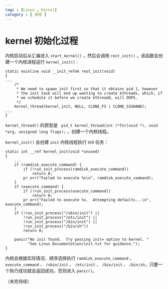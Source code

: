 ```yaml
---
tags : [Linux , Kernel]
category : [ 读核 ]
---
```


kernel 初始化过程
===

内核启动后从汇编进入 `start_kernel()` ，然后会调用 `rest_init()` ，该函数会创建一个内核进程运行 `kernel_init()` :

```
static noinline void __init_refok rest_init(void)
{
...
    /*
     * We need to spawn init first so that it obtains pid 1, however
     * the init task will end up wanting to create kthreads, which, if
     * we schedule it before we create kthreadd, will OOPS.
     */
    kernel_thread(kernel_init, NULL, CLONE_FS | CLONE_SIGHAND);
...
}
```

`kernel_thread()` 的原型是 ` pid_t kernel_thread(int (*fn)(void *), void *arg, unsigned long flags);` ，创建一个内核线程。

`kernel_init()` 会创建 `init` 内核线程执行 init 任务：


```
static int __ref kernel_init(void *unused)
{
    ...
    if (ramdisk_execute_command) {
        if (!run_init_process(ramdisk_execute_command))
            return 0;
        pr_err("Failed to execute %s\n", ramdisk_execute_command);
    }
    if (execute_command) {
        if (!run_init_process(execute_command))
            return 0;
        pr_err("Failed to execute %s.  Attempting defaults...\n", execute_command);
    }
    if (!run_init_process("/sbin/init") ||
        !run_init_process("/etc/init") ||
        !run_init_process("/bin/init") ||
        !run_init_process("/bin/sh"))
        return 0;

    panic("No init found.  Try passing init= option to kernel. "
          "See Linux Documentation/init.txt for guidance.");
}
```

内核会根据实际情况、顺序选择执行 `ramdisk_execute_command` 、 `execute_command` 、 `/sbin/init` 、 `/etc/init` 、 `/bin/init` 、 `/bin/sh`，只要一个执行成功就会返回成功，否则进入 `panic()`。

（未完待续）
